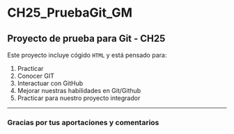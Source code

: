 # CH25_PruebaGit_GM
## Proyecto de prueba para Git - CH25

Este proyecto incluye cógido `HTML` y está pensado para:
1. Practicar
2. Conocer GIT
3. Interactuar con GitHub
4. Mejorar nuestras habilidades en Git/Github
5. Practicar para nuestro proyecto integrador


---

### Gracias por tus aportaciones y comentarios

